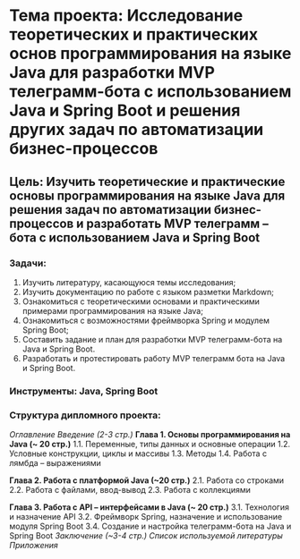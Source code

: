 # **Тема проекта**: Исследование теоретических и практических основ программирования на языке Java для разработки MVP телеграмм-бота с использованием Java и Spring Boot и решения других задач по автоматизации бизнес-процессов

## **Цель**: Изучить теоретические и практические основы программирования на языке Java для решения задач по автоматизации бизнес-процессов и разработать MVP телеграмм – бота с использованием Java и Spring Boot

### **Задачи**:
1. Изучить литературу, касающуюся темы исследования;
2. Изучить документацию по работе с языком разметки Markdown;
3. Ознакомиться с теоретическими основами и практическими примерами программирования на языке Java;
4. Ознакомиться с возможностями фреймворка Spring и модулем Spring Boot;
5. Составить задание и план для разработки MVP телеграмм-бота на Java и Spring Boot.
6. Разработать и протестировать работу MVP телеграмм бота на Java и Spring Boot.

### **Инструменты**:  Java, Spring Boot 

### **Структура дипломного проекта**:

_Оглавление_
_Введение (2-3 стр.)_
**Глава 1. Основы программирования на Java (~ 20 стр.)**
1.1. Переменные, типы данных и основные операции
1.2. Условные конструкции, циклы и массивы
1.3. Методы
1.4. Работа с лямбда – выражениями  

**Глава 2. Работа с платформой Java (~20 стр.)**
2.1. Работа со строками
2.2. Работа с файлами, ввод-вывод
2.3. Работа с коллекциями

**Глава 3. Работа c API – интерфейсами в Java (~ 20 стр.)**
3.1. Технология и назначение API
3.2. Фреймворк Spring, назначение и использование модуля Spring Boot 
3.4. Создание и настройка телеграмм-бота на Java и Spring Boot
_Заключение (~3-4 стр.)_
_Список используемой литературы_
_Приложения_
